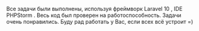 Все задачи были выполнены, используя фреймворк Laravel 10 , IDE PHPStorm . 
Весь код был проверен на работоспособность. Задачи очень понравились. Буду рад работать у Вас, если всех всё устроит =)
